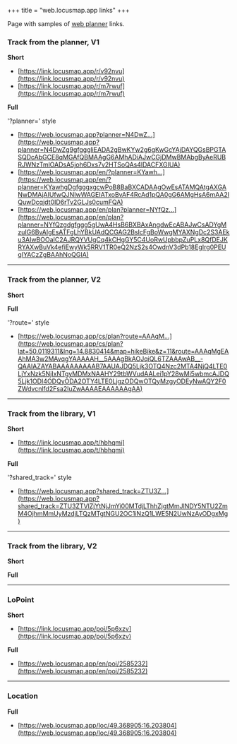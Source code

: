 +++
title = "web.locusmap.app links"
+++

Page with samples of [web planner][web-planner] links.

<!-- more -->

### Track from the planner, V1

**Short**
- [https://link.locusmap.app/r/v92nvu](https://link.locusmap.app/r/v92nvu)
- [https://link.locusmap.app/r/m7rwuf](https://link.locusmap.app/r/m7rwuf)

**Full**

'?planner=' style
- [https://web.locusmap.app?planner=N4DwZ...](https://web.locusmap.app?planner=N4DwZg9gfgggliEADA2gBwKYw2g6gKwGcYAjDAYQGsBPGTASQDcAbGCE8qMGAfQBMAAgG6AMhADiAJwCGjDMwBMAbgByAeRUBRJWNzTmlOADsA5joh6Dxs7v2HTSoQAs4lDACFXGIUA)
- [https://web.locusmap.app/en/?planner=KYawh...](https://web.locusmap.app/en/?planner=KYawhgDgfgggxgcwPoB8BaBXCADAAgOwEsATAMQAtgAXGANwDMAjAIUfwQJNIwWAGEIATxoBvAF4RcAd1pQA0gG6AMgHsA6mAA2IQuwDcqjdt0ID6rTv2GLJs0cumFQA)
- [https://web.locusmap.app/en/plan?planner=NYfQz...](https://web.locusmap.app/en/plan?planner=NYfQzgdgfggg5gUwA4HsB6BXBAxAngdwEcABAJwCsADYgMzuIG6BvAIgEsATFgLhYBkUAdQCGAG2BsIcFgBoWwgMYAXNgDc2S3AEku3AIwBOOaIC2AJRQYVUgCq4kCHgGY5C4UoRwUpbbpZuPLx8QfDEJKRYAXwBuVk4efiEwyWk5RRV1TR0eQ2NzS2s4OwdnV3dPb18EgIrg0PEUqIYACzZgBAAhNoQGIA)
---

### Track from the planner, V2

**Short**


**Full**

'?route=' style
- [https://web.locusmap.app/cs/plan?route=AAAqM...](https://web.locusmap.app/cs/plan?lat=50.0119311&lng=14.8830414&map=hikeBike&z=11&route=AAAqMgEAAhMA3w2MAvqgYAAAAAH__5AAAgBkAOJqiQL6TZAAAwAB__-QAAIAZAYABAAAAAAAAAB7AAUAJDQ5Ljk3OTQ4Nzc2MTA4NjQ4LTE0LjYxNzk5NjIxNTgyMDMxNAAHY29tbWVudAALei1pY28wMi5wbmcAJDQ5Ljk1ODI4ODQyODA2OTY4LTE0LjgzODQwOTQyMzgyODEyNwAQY2F0ZWdvcnlfd2Fsa2luZwAAAAEAAAAAAgAA)

---

### Track from the library, V1

**Short**
- [https://link.locusmap.app/t/hbhqmi](https://link.locusmap.app/t/hbhqmi)

**Full**

'?shared_track=' style
- [https://web.locusmap.app?shared_track=ZTU3Z...](https://web.locusmap.app?shared_track=ZTU3ZTVlZjYtNjJmYi00MTdjLThhZjgtMmJlNDY5NTU2ZmM4OjhmMmUyMzdjLTQzMTgtNGU2OC1iNzQ1LWE5N2UwNzAyODgxMg)

---

### Track from the library, V2

**Short**


**Full**


---

### LoPoint

**Short**
- [https://link.locusmap.app/poi/5p6xzv](https://link.locusmap.app/poi/5p6xzv)

**Full**
- [https://web.locusmap.app/en/poi/2585232](https://web.locusmap.app/en/poi/2585232)

---

### Location

**Full**
- [https://web.locusmap.app/loc/49.368905:16.203804](https://web.locusmap.app/loc/49.368905:16.203804)


[web-planner]: https://web.locusmap.app
